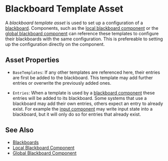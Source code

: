 # Blackboard Template Asset

A *blackboard template asset* is used to set up a configuration of a [blackboard](blackboards.md). Components, such as the [local blackboard component](local-blackboard-component.md) or the [global blackboard component](global-blackboard-component.md) can reference these templates to configure their blackboards with the same configuration. This is prefereable to setting up the configuration directly on the component.

## Asset Properties

* `BaseTemplates`: If any other templates are referenced here, their entries are first be added to the blackboard. This template may add further entries or overwrite the previously added ones.

* `Entries`: When a template is used by a [blackboard component](local-blackboard-component.md) these entries will be added to its blackboard. Some systems that use a blackboard may add their own entries, others expect an entry to already exist. For example the [input component](../input/input-component.md) may write input state into a blackboard, but it will only do so for entries that already exist.

## See Also

* [Blackboards](blackboards.md)
* [Local Blackboard Component](local-blackboard-component.md)
* [Global Blackboard Component](global-blackboard-component.md)
